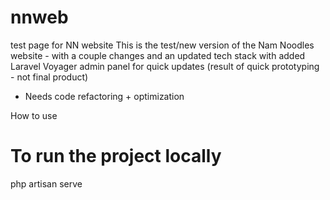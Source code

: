# nnweb
test page for NN website
This is the test/new version of the Nam Noodles website - with a couple changes and an updated tech stack with added Laravel Voyager admin panel for quick updates
(result of quick prototyping - not final product)


- Needs code refactoring + optimization


How to use

# To run the project locally
php artisan serve
